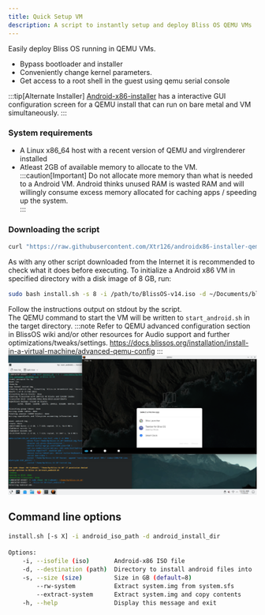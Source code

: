```yaml
---
title: Quick Setup VM
description: A script to instantly setup and deploy Bliss OS QEMU VMs 
---
```

Easily deploy Bliss OS running in QEMU VMs. 
- Bypass bootloader and installer
- Conveniently change kernel parameters.
- Get access to a root shell in the guest using qemu serial console

:::tip[Alternate Installer]
[Android-x86-installer](https://github.com/Xtr126/Android-x86-installer) has a interactive GUI configuration screen for a QEMU install that can run on bare metal and VM simultaneously.
:::

### System requirements
* A Linux x86_64 host with a recent version of QEMU and virglrenderer installed
* Atleast 2GB of available memory to allocate to the VM.
:::caution[Important]
Do not allocate more memory than what is needed to a Android VM. Android thinks unused RAM is wasted RAM and will willingly consume excess memory allocated for caching apps / speeding up the system.  
:::  


### Downloading the script
```bash
curl "https://raw.githubusercontent.com/Xtr126/androidx86-installer-qemu-linux/f7a258b905785f48244fe81d8ffdf7941e0c3520/install.sh" -qgb "" -fLC - --retry 3 --retry-delay 3 -o install.sh
```
As with any other script downloaded from the Internet it is recommended to check what it does before executing.
To initialize a Android x86 VM in specified directory with a disk image of 8 GB, run:  
```bash
sudo bash install.sh -s 8 -i /path/to/BlissOS-v14.iso -d ~/Documents/bliss-14.10
```
Follow the instructions output on stdout by the script.  
The QEMU command to start the VM will be written to `start_android.sh` in the target directory.
:::note
Refer to QEMU advanced configuration section in BlissOS wiki and/or other resources for Audio support and further optimizations/tweaks/settings. 
https://docs.blissos.org/installation/install-in-a-virtual-machine/advanced-qemu-config
:::
![image](../../assets/Screenshot_KDE_Plasma_QEMU.png)

## Command line options
```bash
install.sh [-s X] -i android_iso_path -d android_install_dir

Options:
    -i, --isofile (iso)       Android-x86 ISO file
    -d, --destination (path)  Directory to install android files into
    -s, --size (size)         Size in GB (default=8)
        --rw-system           Extract system.img from system.sfs 
        --extract-system      Extract system.img and copy contents
    -h, --help                Display this message and exit
```

